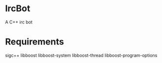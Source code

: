 IrcBot
======

A C++ irc bot

Requirements
===============
sigc++
libboost
libboost-system
libboost-thread
libboost-program-options
